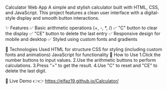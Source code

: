 Calculator Web App
A simple and stylish calculator built with HTML, CSS, and JavaScript. This project features a clean user interface with a digital-style display and smooth button interactions.

✨ Features
✅ Basic arithmetic operations (+, -, *, /)
✅ "C" button to clear the display
✅ "CE" button to delete the last entry
✅ Responsive design for mobile and desktop
✅ Styled using custom fonts and gradients

🚀 Technologies Used
HTML for structure
CSS for styling (including custom fonts and animations)
JavaScript for functionality
🎯 How to Use
1.Click the number buttons to input values.
2.Use the arithmetic buttons to perform calculations.
3.Press "=" to get the result.
4.Use "C" to reset and "CE" to delete the last digit.

📌 Live Demo
👉👉 https://elfaz19.github.io/Calculator/
